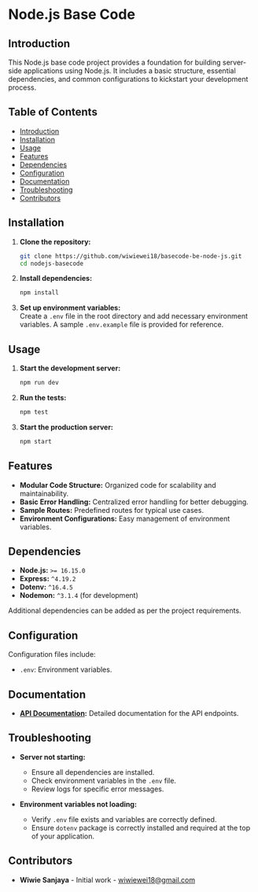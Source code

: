 # Node.js Base Code

## Introduction

This Node.js base code project provides a foundation for building server-side applications using Node.js. It includes a basic structure, essential dependencies, and common configurations to kickstart your development process.

## Table of Contents

- [Introduction](#introduction)
- [Installation](#installation)
- [Usage](#usage)
- [Features](#features)
- [Dependencies](#dependencies)
- [Configuration](#configuration)
- [Documentation](#documentation)
- [Troubleshooting](#troubleshooting)
- [Contributors](#contributors)

## Installation

1. **Clone the repository:**

   ```bash
   git clone https://github.com/wiwiewei18/basecode-be-node-js.git
   cd nodejs-basecode
   ```

2. **Install dependencies:**

   ```bash
   npm install
   ```

3. **Set up environment variables:**  
   Create a `.env` file in the root directory and add necessary environment variables. A sample `.env.example` file is provided for reference.

## Usage

1. **Start the development server:**

   ```bash
   npm run dev
   ```

2. **Run the tests:**

   ```bash
   npm test
   ```

3. **Start the production server:**
   ```bash
   npm start
   ```

## Features

- **Modular Code Structure:** Organized code for scalability and maintainability.
- **Basic Error Handling:** Centralized error handling for better debugging.
- **Sample Routes:** Predefined routes for typical use cases.
- **Environment Configurations:** Easy management of environment variables.

## Dependencies

- **Node.js:** `>= 16.15.0`
- **Express:** `^4.19.2`
- **Dotenv:** `^16.4.5`
- **Nodemon:** `^3.1.4` (for development)

Additional dependencies can be added as per the project requirements.

## Configuration

Configuration files include:

- `.env`: Environment variables.

## Documentation

- **[API Documentation](https://documenter.getpostman.com/view/17226825/2sA3e4A92c):** Detailed documentation for the API endpoints.

## Troubleshooting

- **Server not starting:**

  - Ensure all dependencies are installed.
  - Check environment variables in the `.env` file.
  - Review logs for specific error messages.

- **Environment variables not loading:**
  - Verify `.env` file exists and variables are correctly defined.
  - Ensure `dotenv` package is correctly installed and required at the top of your application.

## Contributors

- **Wiwie Sanjaya** - Initial work - [wiwiewei18@gmail.com](mailto:wiwiewei18@gmail.com)
